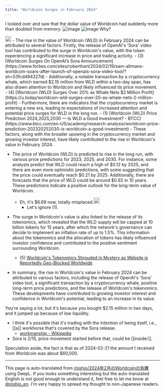 ```yaml
---
title: "Worldcoin Surges in February 2024"
---
```


I looked over and saw that the dollar value of Worldcoin had suddenly more than doubled from memory.
![image](https://gyazo.com/0d1e8ca670656e69bd150878732dedf5/thumb/1000)
![image](https://gyazo.com/9392a0f8ae2c45b4db4e6b0c7bfcd6bc/thumb/1000)
Why?

<img src='https://scrapbox.io/api/pages/nishio-en/pplx/icon' alt='pplx.icon' height="19.5"/>
- The rise in the value of Worldcoin (WLD) in February 2024 can be attributed to several factors. Firstly, the release of OpenAI's 'Sora' video tool has contributed to the surge in Worldcoin's value, with the token experiencing a significant increase in price and trading activity.
    - (3) [Worldcoin Surges On OpenAI’s Sora Announcement](https://www.forbes.com/sites/roberthart/2024/02/19/sam-altmans-worldcoin-soars-after-launch-of-openais-sora-video-tool/?sh=53fcd494327d)
- Additionally, a notable transaction by a cryptocurrency whale, which earned $2.15 million from WLD within a two-day span, has also drawn attention to Worldcoin and likely influenced its price movement.
    - (4) [Worldcoin (WLD) Surges Over 20% as Whale Nets $2 Million Profit](https://u.today/worldcoin-wld-surges-over-20-as-whale-nets-2-million-profit)
- Furthermore, there are indicators that the cryptocurrency market is entering a new era, leading to expectations of increased attention and potential price surges for WLD in the long run.
    - (1) [Worldcoin (WLD) Price Prediction 2024,2025,2030 — Is WLD a Good Investment? - BTCC](https://www.btcc.com/en-US/academy/research-analysis/worldcoin-price-prediction-202320252030-is-worldcoin-a-good-investment)
- These factors, along with the broader upswing in the cryptocurrency market and growing investor interest, have likely contributed to the rise in Worldcoin's value in February 2024.

- The price of Worldcoin (WLD) is predicted to rise in the long run, with various price predictions for 2023, 2025, and 2030. For instance, some analysts predict that WLD could reach a high of $0.12 by 2025, and there are even more optimistic predictions, with some suggesting that the price could eventually reach $0.21 by 2025. Additionally, there are forecasts that the price of WLD could be around $0.92 in 10 years. These predictions indicate a positive outlook for the long-term value of Worldcoin.
    - Eh, it's $6.69 now, totally misplaced.<img src='https://scrapbox.io/api/pages/nishio-en/nishio/icon' alt='nishio.icon' height="19.5"/>
        - Let's ignore (1).

- The surge in Worldcoin's value is also linked to the release of its tokenomics, which revealed that the WLD supply will be capped at 10 billion tokens for 15 years, after which the network's governance can decide to implement an inflation rate of up to 1.5%. This information about the tokenomics and the allocation of tokens has likely influenced investor confidence and contributed to the positive sentiment surrounding Worldcoin.
    - (5) [Worldcoin's Tokenomics Shrouded in Mystery as Website is Reportedly Geo-Blocked Worldwide](https://www.coindesk.com/business/2023/07/24/worldcoin-release-tokenomics-report-geofenced-for-some-countries/)

- In summary, the rise in Worldcoin's value in February 2024 can be attributed to various factors, including the release of OpenAI's 'Sora' video tool, a significant transaction by a cryptocurrency whale, positive long-term price predictions, and the release of Worldcoin's tokenomics. These developments have contributed to growing investor interest and confidence in Worldcoin's potential, leading to an increase in its value.

You're saying a lot, but it's because you bought $2.15 million in two days, and it jumped up because of low liquidity.
- I think it's possible that it's trading with the intention of being itself, i.e., [[a]] workhorse that's covered by the Sora release.
    - [workmanship - Wikipedia](https://ja.wikipedia.org/wiki/%E4%BB%95%E6%89%8B)
- Sora is 2/15, price movement started before that, could be [[insider]].

Speculation aside, the fact is that as of 2024-02-21 the amount I received from Worldcoin was about $60,000.

---
This page is auto-translated from [/nishio/2024年2月のWorldcoinの急騰](https://scrapbox.io/nishio/2024年2月のWorldcoinの急騰) using DeepL. If you looks something interesting but the auto-translated English is not good enough to understand it, feel free to let me know at [@nishio_en](https://twitter.com/nishio_en). I'm very happy to spread my thought to non-Japanese readers.